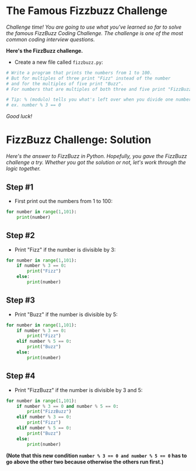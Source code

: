 # The Famous Fizzbuzz Challenge

*Challenge time! You are going to use what you've learned so far to solve the famous FizzBuzz Coding Challenge. The challenge is one of the most common coding interview questions.*

**Here's the FizzBuzz challenge.**

- Create a new file called `fizzbuzz.py`:

```py
# Write a program that prints the numbers from 1 to 100.
# But for multiples of three print "Fizz" instead of the number
# and for the multiples of five print "Buzz".
# For numbers that are multiples of both three and five print "FizzBuzz".

# Tip: % (modulo) tells you what's left over when you divide one number by another
# ex. number % 3 == 0

```
*Good luck!*



# FizzBuzz Challenge: Solution

*Here's the answer to FizzBuzz in Python. Hopefully, you gave the FizzBuzz challenge a try. Whether you got the solution or not, let's work through the logic together.*

## Step #1

- First print out the numbers from 1 to 100:
```py
for number in range(1,101):
    print(number)
```

## Step #2

- Print "Fizz" if the number is divisible by 3:

```py
for number in range(1,101):
    if number % 3 == 0:
        print("Fizz")
    else:
        print(number)
```

## Step #3

- Print "Buzz" if the number is divisible by 5:

```py
for number in range(1,101):
    if number % 3 == 0:
        print("Fizz")
    elif number % 5 == 0:
        print("Buzz")
    else:
        print(number)
```

## Step #4

- Print "FizzBuzz" if the number is divisible by 3 and 5:

```py
for number in range(1,101):
    if number % 3 == 0 and number % 5 == 0:
        print("FizzBuzz")
    elif number % 3 == 0:
        print("Fizz")
    elif number % 5 == 0:
        print("Buzz")
    else:
        print(number)
```

**(Note that this new condition `number % 3 == 0 and number % 5 == 0` has to go above the other two because otherwise the others run first.)**
